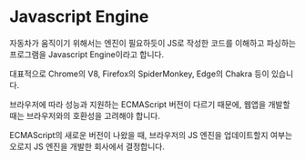 # Javascript Engine

자동차가 움직이기 위해서는 엔진이 필요하듯이 JS로 작성한 코드를 이해하고 파싱하는 프로그램을 Javascript Engine이라고 합니다.

대표적으로 Chrome의 V8, Firefox의 SpiderMonkey, Edge의 Chakra 등이 있습니다.

브라우저에 따라 성능과 지원하는 ECMAScript 버전이 다르기 때문에, 웹앱을 개발할 때는 브라우저와의 호환성을 고려해야 합니다.

ECMAScript의 새로운 버전이 나왔을 때, 브라우저의 JS 엔진을 업데이트할지 여부는 오로지 JS 엔진을 개발한 회사에서 결정합니다.

